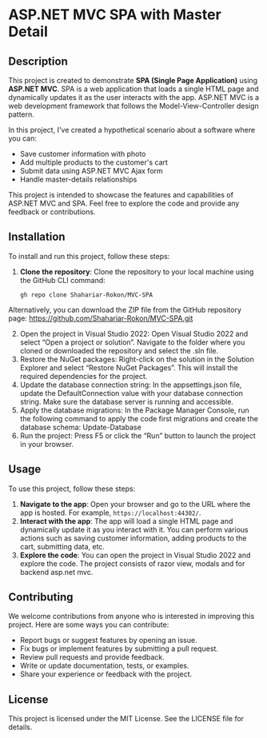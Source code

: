 # ASP.NET MVC SPA with Master Detail


## Description

This project is created to demonstrate **SPA (Single Page Application)** using **ASP.NET MVC**. SPA is a web application that loads a single HTML page and dynamically updates it as the user interacts with the app. ASP.NET MVC is a web development framework that follows the Model-View-Controller design pattern.

In this project, I've created a hypothetical scenario about a software where you can:

- Save customer information with photo
- Add multiple products to the customer's cart
- Submit data using ASP.NET MVC Ajax form
- Handle master-details relationships

This project is intended to showcase the features and capabilities of ASP.NET MVC and SPA. Feel free to explore the code and provide any feedback or contributions.
## Installation
To install and run this project, follow these steps:

1. **Clone the repository**: Clone the repository to your local machine using the GitHub CLI command:

   ```shell
   gh repo clone Shahariar-Rokon/MVC-SPA
  Alternatively, you can download the ZIP file from the GitHub repository page: https://github.com/Shahariar-Rokon/MVC-SPA.git 
  
2. Open the project in Visual Studio 2022: Open Visual Studio 2022 and select “Open a project or solution”. Navigate to the folder where you cloned or downloaded the repository and select the .sln file.
3. Restore the NuGet packages: Right-click on the solution in the Solution Explorer and select “Restore NuGet Packages”. This will install the required dependencies for the project.
4. Update the database connection string: In the appsettings.json file, update the DefaultConnection value with your database connection string. Make sure the database server is running and accessible.
5. Apply the database migrations: In the Package Manager Console, run the following command to apply the code first migrations and create the database schema:
Update-Database
6. Run the project: Press F5 or click the “Run” button to launch the project in your browser.
## Usage

To use this project, follow these steps:

1. **Navigate to the app**: Open your browser and go to the URL where the app is hosted. For example, `https://localhost:44302/`.
2. **Interact with the app**: The app will load a single HTML page and dynamically update it as you interact with it. You can perform various actions such as saving customer information, adding products to the cart, submitting data, etc.
3. **Explore the code**: You can open the project in Visual Studio 2022 and explore the code. The project consists of razor view, modals and for backend asp.net mvc.

## Contributing

We welcome contributions from anyone who is interested in improving this project. Here are some ways you can contribute:

- Report bugs or suggest features by opening an issue.
- Fix bugs or implement features by submitting a pull request.
- Review pull requests and provide feedback.
- Write or update documentation, tests, or examples.
- Share your experience or feedback with the project.

## License

This project is licensed under the MIT License. See the LICENSE file for details.
